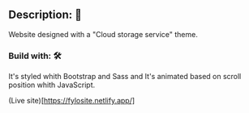 ## Description: 📄
Website designed with a "Cloud storage service" theme. 

### Build with: 🛠️
It's styled whith Bootstrap and Sass and It's animated based on scroll position whith JavaScript.

(Live site)[https://fylosite.netlify.app/]
  

